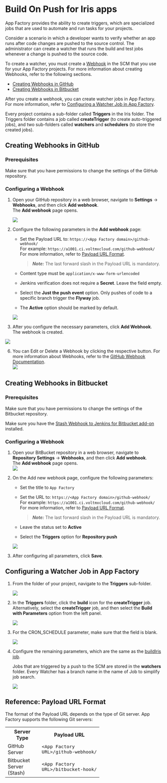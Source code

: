                           

Build On Push for Iris apps
=================================

App Factory provides the ability to create triggers, which are specialized jobs that are used to automate and run tasks for your projects.

Consider a scenario in which a developer wants to verify whether an app runs after code changes are pushed to the source control. The administrator can create a watcher that runs the build and test jobs whenever a change is pushed to the source code.

To create a watcher, you must create a [Webhook](https://en.wikipedia.org/wiki/Webhook) in the SCM that you use for your App Factory projects. For more information about creating Webhooks, refer to the following sections.

*   [Creating Webhooks in GitHub](#creating-webhooks-in-github)
*   [Creating Webhooks in Bitbucket](#creating-webhooks-in-bitbucket)

After you create a webhook, you can create watcher jobs in App Factory. For more information, refer to [Configuring a Watcher Job in App Factory](#configuring-a-watcher-job-in-app-factory).

Every project contains a sub-folder called **Triggers** in the Iris folder. The Triggers folder contains a job called **createTrigger** (to create auto-triggered jobs), and two sub-folders called **watchers** and **schedulers** (to store the created jobs).

Creating Webhooks in GitHub
---------------------------

### Prerequisites

Make sure that you have permissions to change the settings of the GitHub repository.

### Configuring a Webhook

1.  Open your GitHub repository in a web browser, navigate to **Settings** → **Webhooks**, and then click **Add webhook**.  
    The **Add webhook** page opens.

    [![](Resources/Images/Flyway_buildOnPush_GitHub_thumb_800_0.png)](Resources/Images/Flyway_buildOnPush_GitHub.png)

3.  Configure the following parameters in the **Add webhook** page:
    *   Set the Payload URL to: `https://<App Factory domain>/github-webhook/`  
        For example: `https://a1001.ci.voltmxcloud.com/github-webhook/`  
        For more information, refer to [Payload URL Format](#reference-payload-url-format).
        
        > **_Note:_** The last forward slash in the Payload URL is mandatory.
        
    *   Content type must be `application/x-www-form-urlencoded`
    *   Jenkins verification does not require a **Secret**. Leave the field empty.
    *   Select the **Just the push event** option. Only pushes of code to a specific branch trigger the **Flyway** job.
    *   The **Active** option should be marked by default.
    
    [![](Resources/Images/Flyway_buildOnPush_GitHub_Params.png)](Resources/Images/Flyway_buildOnPush_GitHub_Params.png)
    
4.  After you configure the necessary parameters, click **Add Webhook**.  
    The webhook is created.

![](Resources/Images/AT_AddWebhook.png)

6.  You can Edit or Delete a Webhook by clicking the respective button. For more information about Webhooks, refer to the [GitHub Webhook Documentation](https://developer.github.com/webhooks).  
    [![](Resources/Images/Webhook_Edit_Delete_thumb_700_0.png)](Resources/Images/Webhook_Edit_Delete.png)

Creating Webhooks in Bitbucket
------------------------------

### Prerequisites

Make sure that you have permissions to change the settings of the Bitbucket repository.

Make sure you have the [Stash Webhook to Jenkins for Bitbucket add-on](https://marketplace.atlassian.com/plugins/com.nerdwin15.stash-stash-webhook-jenkins/server/overview) installed.

### Configuring a Webhook

1.  Open your BitBucket repository in a web browser, navigate to **Repository Settings** → **Webhooks**, and then click **Add webhook**.  
    The **Add webhook** page opens.  
    [![](Resources/Images/bitbucket_addWebhook_thumb_800_0.png)](Resources/Images/bitbucket_addWebhook.png)
2.  On the Add new webhook page, configure the following parameters:
    
    *   Set the title to `App Factory`
    *   Set the URL to: `https://<App Factory domain>/github-webhook/`  
        For example: `https://a1001.ci.voltmxcloud.com/github-webhook/`  
        For more information, refer to [Payload URL Format](#reference-payload-url-format).
        
        > **_Note:_** The last forward slash in the Payload URL is mandatory.
        
    *   Leave the status set to **Active**
    *   Select the **Triggers** option for **Repository push**
    
    [![](Resources/Images/bitbucket_params_thumb_800_0.png)](Resources/Images/bitbucket_params.png)
    
3.  After configuring all parameters, click **Save**.

Configuring a Watcher Job in App Factory
----------------------------------------

1.  From the folder of your project, navigate to the **Triggers** sub-folder.

    ![](Resources/Images/Iris_Folder_Structure.png)

3.  In the **Triggers** folder, click the **build** icon for the **createTrigger** job.  
    Alternatively, select the **createTrigger** job, and then select the **Build with Parameters** option from the left panel.

    ![](Resources/Images/AT_Triggers.png)

5.  For the CRON\_SCHEDULE parameter, make sure that the field is blank.

    ![](Resources/Images/AT_CreateTrigger.png)

7.  Configure the remaining parameters, which are the same as the [buildIris job](BuildingAnApp.md).

    Jobs that are triggered by a push to the SCM are stored in the **watchers** folder. Every Watcher has a branch name in the name of Job to simplify job search.

    ![](Resources/Images/AT_Watchers.png)

Reference: Payload URL Format
-----------------------------

The format of the Payload URL depends on the type of Git server. App Factory supports the following Git servers:

<table style="mc-table-style: url('Resources/TableStyles/Basic.css');width: 60%;" class="TableStyle-Basic" cellspacing="0"><colgroup><col class="TableStyle-Basic-Column-Column1" style="width: 20%;"> <col class="TableStyle-Basic-Column-Column1" style="width: 40%;"></colgroup><tbody><tr class="TableStyle-Basic-Body-Body1"><th class="TableStyle-Basic-BodyE-Column1-Body1">Server Type</th><th class="TableStyle-Basic-BodyD-Column1-Body1">Payload URL</th></tr><tr class="TableStyle-Basic-Body-Body1"><td class="TableStyle-Basic-BodyE-Column1-Body1">GitHub Server</td><td class="TableStyle-Basic-BodyD-Column1-Body1"><code class="codefirst" style="font-size: 11pt;">&lt;App Factory URL&gt;/github-webhook/</code></td></tr><tr class="TableStyle-Basic-Body-Body1"><td class="TableStyle-Basic-BodyB-Column1-Body1">Bitbucket Server (Stash)</td><td class="TableStyle-Basic-BodyA-Column1-Body1"><code class="codefirst" style="font-size: 11pt;">&lt;App Factory URL&gt;/bitbucket-hook/</code></td></tr></tbody></table>
